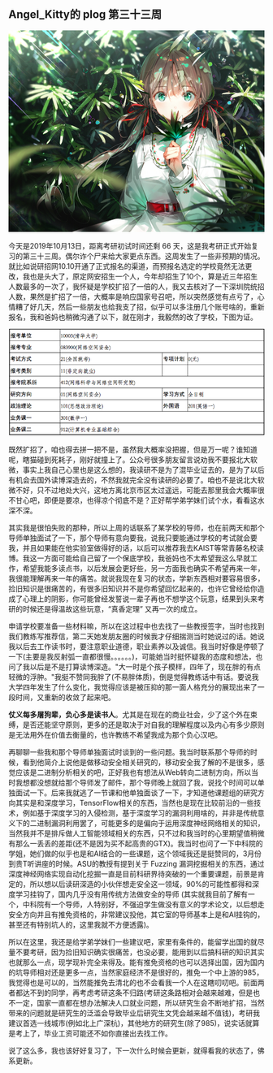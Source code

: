 ## Angel_Kitty的 plog 第三十三周

![plog33](./sources/2019_10_13/figure/page.jpg)

今天是2019年10月13日，距离考研初试时间还剩 66 天，这是我考研正式开始复习的第三十三周。偶尔诈个尸来给大家更点东西。这周发生了一些非预期的情况。就比如说研招网10.10开通了正式报名的渠道，而预报名选定的学校竟然无法更改，我也是头大了，原定网安招生一个人，今年却招生了10个，算是近三年招生人数最多的一次了，我怀疑是学校扩招了一倍的人，我又去核对了一下深圳院统招人数，果然是扩招了一倍，大概率是响应国家号召吧，所以突然感觉有点亏了，心情糟了好几天，然后一些朋友也给我支了招，似乎可以多注册几个账号啥的，重新报名，我和爸妈也稍微沟通了以下，就在刚才，我毅然的改了学校，下图为证。

![success](./sources/2019_10_13/figure/success.png)

既然扩招了，咱也得去拼一把不是，虽然我大概率没把握，但是万一呢？谁知道呢，瞎猫碰到死耗子，刚好就撞上了。公众号很多朋友留言说劝我不要报北大软微，事实上我自己心里也是这么想的，我读研不是为了混毕业证去的，是为了以后有机会去国外读博深造去的，不然我就完全没有读研的必要了。咱也不是说北大软微不好，只不过地处大兴，这地方离北京市区太过遥远，可能去那里我会大概率很不甘心吧，即便是要凉，也得凉个彻底不是？正好帮学弟学妹们试个水，看看这水深不深。

其实我是很怕失败的那种，所以上周的话联系了某学校的导师，也在前两天和那个导师单独面试了一下，那个导师有意向要我，说我只要能通过学校的考试就会要我，并且如果能在他实验室做得好的话，以后可以推荐我去KAIST等常青藤名校读博。我这一方面可能给自己留了一个保底学校，我爸妈也不太希望我这么早就工作，希望我能多读点书，以后发展会更好些，另一方面我也确实不希望再来一年，我很能理解再来一年的痛苦。就说我现在复习的状态，学新东西相对要容易很多，捡旧知识是很痛苦的，有很多旧知识并不是你希望回忆起来的，也许它曾经给你造成了心理上的阴影，你可能曾经发誓说一辈子再也不想学这个玩意，结果到头来考研的时候还是得温故这些玩意，“真香定理” 又再一次的成立。

申请学校要准备一些材料嘛，所以在这过程中也去找了一些教授签字，当时也找到我们教练写推荐信，第二天她发朋友圈的时候我才仔细揣测当时她说过的话。她说我以后去工作读书时，要注意职业道德，职业素养以及诚信。我当时好像是停顿了一下(主要是我反射弧一直都很慢。。。。。。)，可能她当时挺怀疑我的态度和想法，也问了我以后是不是打算读博深造。"大一时是个孩子模样，四年了，现在胖的有点轻微的浮肿。"我挺不赞同我胖了(不易胖体质)，倒是觉得教练话中有话。要说我大学四年发生了什么变化，我觉得应该是被压抑的那一面人格充分的展现出来了一段时间，又重新的收敛了起来吧。

**仗义每多屠狗辈，负心多是读书人**。尤其是在现在的商业社会，少了这个外在束缚，是否还能坚守原则，更多的还是取决于对自我的理解程度以及内心有多少原则是无法用外在价值去衡量的，也许教练不希望我成为那个负心汉吧。

再聊聊一些我和那个导师单独面试时谈到的一些问题。我当时联系那个导师的时候，看到他简介上说他是做移动安全相关研究的，移动安全我了解的不是很多，感觉应该是二进制分析相关的吧，正好我也有想法从Web转向二进制方向，所以当时我想都没想就给那个导师发了邮件，那个导师晚上就回了我，说找个时间可以单独面试一下。后来我就逃了一节课和他单独面谈了一下，才知道他课题组的研究方向其实是和深度学习，TensorFlow相关的东西，当然也是现在比较前沿的一些技术，例如基于深度学习的入侵检测，基于深度学习的漏洞利用啥的，并非是传统意义下的二进制漏洞利用罢了，可能更多的是偏向于运用深度神经网络相关的知识，当然我并不是排斥做人工智能领域相关的东西，只不过和我当时的心里期望值稍微有那么一丢丢的差距(还不是因为买不起高贵的GTX)。我当时也问了一下中科院的学姐，她们做的似乎也是和AI结合的一些课题，这个领域我还是挺赞同的，3月份到贵T听讲座的时候。ASU的教授有提到关于 Fuzzing 漏洞挖掘相关的东西，通过深度神经网络实现自动化挖掘一直是目前科研界待突破的一个重要课题，前景是肯定的，所以想以后读研深造的小伙伴想走安全这一领域，90%的可能性都得和深度学习挂钩了，国内几乎没有用传统方法做安全的导师 (其实就我目前了解有一个，中科院有一个导师，人特别好，不强迫学生做没有意义的学术论文，以后想走安全方向并且有推免资格的，非常建议投他，其它室的导师基本上是和AI挂钩的，甚至还有特别坑人的，这里我就不方便透露)。

所以在这里，我还是给学弟学妹们一些建议吧，家里有条件的，能留学出国的就尽量不要考研，因为捡旧知识确实很痛苦，也没必要，能用到以后搞科研的知识其实也就那么一点，现学现补完全来得及。能有推免资格的也可以选择出国，因为国内的坑导师相对还是更多一点，当然家庭经济不是很好的，推免一个中上游的985，我觉得也是可以的，当然能推免去清北的也不会看我一个人在这瞎叨叨吧。前面两者都达不到的同学，再考虑考研这条不归路(考研这条路相对会越来越难，但是也不一定，国家一直都在想办法解决人口就业问题，所以研究生会不断地扩招，当然带来的问题就是研究生的泛滥会导致毕业后研究生文凭会越来越不值钱)，考研我建议首选一线城市(例如北上广深杭)，其他地方的研究生(除了985)，说实话就算是考上了，毕业工资可能还不如你直接出去找工作。

说了这么多，我也该好好复习了，下一次什么时候会更新，就得看我的状态了，佛系更新。

